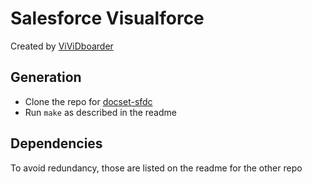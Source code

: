 Salesforce Visualforce
===============

Created by [ViViDboarder](https://github.com/ViViDboarder)

## Generation

* Clone the repo for [docset-sfdc](https://github.com/ViViDboarder/docset-sfdc)
* Run `make` as described in the readme

## Dependencies

To avoid redundancy, those are listed on the readme for the other repo
